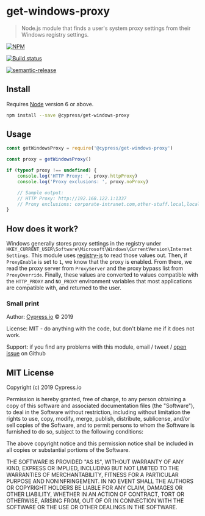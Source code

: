 # get-windows-proxy

> Node.js module that finds a user&#39;s system proxy settings from their Windows registry settings.

[![NPM][npm-icon]][npm-url]

[![Build status][ci-image]][ci-url]

[![semantic-release][semantic-image]][semantic-url]

## Install

Requires [Node](https://nodejs.org/en/) version 6 or above.

```sh
npm install --save @cypress/get-windows-proxy
```

## Usage

```js
const getWindowsProxy = require('@cypress/get-windows-proxy')

const proxy = getWindowsProxy()

if (typeof proxy !== undefined) {
    console.log('HTTP Proxy: ', proxy.httpProxy)
    console.log('Proxy exclusions: ', proxy.noProxy)

    // Sample output:
    // HTTP Proxy: http://192.168.122.1:1337
    // Proxy exclusions: corporate-intranet.com,other-stuff.local,localhost,127.0.0.0/8,::1
}
```

## How does it work?

Windows generally stores proxy settings in the registry under
`HKEY_CURRENT_USER\Software\Microsoft\Windows\CurrentVersion\Internet Settings`.
This module uses [registry-js][registry-js] to read those values out. Then, if
`ProxyEnable` is set to `1`, we know that the proxy is enabled. From there, we
read the proxy server from `ProxyServer` and the proxy bypass list from
`ProxyOverride`. Finally, these values are converted to values compatible with
the `HTTP_PROXY` and `NO_PROXY` environment variables that most applications are
compatible with, and returned to the user.

### Small print

Author: [Cypress.io](https://www.cypress.io) &copy; 2019

License: MIT - do anything with the code, but don't blame me if it does not work.

Support: if you find any problems with this module, email / tweet /
[open issue](https://github.com/cypress-io/get-windows-proxy/issues) on Github

## MIT License

Copyright (c) 2019 Cypress.io

Permission is hereby granted, free of charge, to any person
obtaining a copy of this software and associated documentation
files (the "Software"), to deal in the Software without
restriction, including without limitation the rights to use,
copy, modify, merge, publish, distribute, sublicense, and/or sell
copies of the Software, and to permit persons to whom the
Software is furnished to do so, subject to the following
conditions:

The above copyright notice and this permission notice shall be
included in all copies or substantial portions of the Software.

THE SOFTWARE IS PROVIDED "AS IS", WITHOUT WARRANTY OF ANY KIND,
EXPRESS OR IMPLIED, INCLUDING BUT NOT LIMITED TO THE WARRANTIES
OF MERCHANTABILITY, FITNESS FOR A PARTICULAR PURPOSE AND
NONINFRINGEMENT. IN NO EVENT SHALL THE AUTHORS OR COPYRIGHT
HOLDERS BE LIABLE FOR ANY CLAIM, DAMAGES OR OTHER LIABILITY,
WHETHER IN AN ACTION OF CONTRACT, TORT OR OTHERWISE, ARISING
FROM, OUT OF OR IN CONNECTION WITH THE SOFTWARE OR THE USE OR
OTHER DEALINGS IN THE SOFTWARE.

[npm-icon]: https://nodei.co/npm/@cypress/get-windows-proxy.svg?downloads=true
[npm-url]: https://npmjs.org/package/@cypress/get-windows-proxy
[ci-image]: https://img.shields.io/circleci/project/github/cypress-io/get-windows-proxy/develop.svg
[ci-url]: https://circleci.com/gh/cypress-io/workflows/get-windows-proxy/tree/develop
[semantic-image]: https://img.shields.io/badge/%20%20%F0%9F%93%A6%F0%9F%9A%80-semantic--release-e10079.svg
[semantic-url]: https://github.com/semantic-release/semantic-release
[registry-js]: https://github.com/desktop/registry-js/
